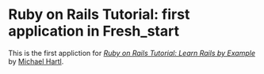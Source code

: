 # Ruby on Rails Tutorial:  first application in Fresh_start

This is the first appliction for
[*Ruby on Rails Tutorial: Learn Rails by Example*](http://railstutorial.org/)
by [Michael Hartl](http://MichaelHartl.com/).
